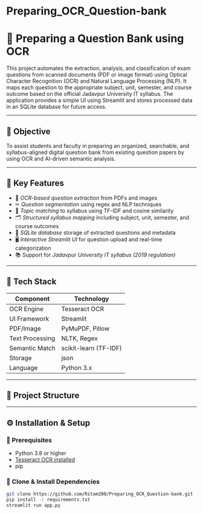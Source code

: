 # Preparing_OCR_Question-bank
# 📘 Preparing a Question Bank using OCR

This project automates the extraction, analysis, and classification of exam questions from scanned documents (PDF or image format) using Optical Character Recognition (OCR) and Natural Language Processing (NLP). It maps each question to the appropriate subject, unit, semester, and course outcome based on the official Jadavpur University IT syllabus. The application provides a simple UI using Streamlit and stores processed data in an SQLite database for future access.

---

## 🎯 Objective

To assist students and faculty in preparing an organized, searchable, and syllabus-aligned digital question bank from existing question papers by using OCR and AI-driven semantic analysis.

---

## 🚀 Key Features

- 📄 *OCR-based question extraction* from PDFs and images  
- ✂ *Question segmentation* using regex and NLP techniques  
- 🧠 *Topic matching* to syllabus using TF-IDF and cosine similarity  
- 🗂 *Structured syllabus mapping* including subject, unit, semester, and course outcomes  
- 💾 *SQLite database* storage of extracted questions and metadata  
- 🖥 *Interactive Streamlit UI* for question upload and real-time categorization  
- 📚 Support for *Jadavpur University IT syllabus (2019 regulation)*

---

## 🧰 Tech Stack

| Component      | Technology             |
|----------------|------------------------|
| OCR Engine     | Tesseract OCR          |
| UI Framework   | Streamlit              |
| PDF/Image      | PyMuPDF, Pillow        |
| Text Processing| NLTK, Regex            |
| Semantic Match | scikit-learn (TF-IDF)  |
| Storage        | json                 |
| Language       | Python 3.x             |

---

## 📁 Project Structure
---

## ⚙ Installation & Setup

### 🔧 Prerequisites
- Python 3.8 or higher
- [Tesseract OCR installed](https://github.com/tesseract-ocr/tesseract)
- pip

### 🧪 Clone & Install Dependencies

```bash
git clone https://github.com/Ritam200/Preparing_OCR_Question-bank.git
pip install -r requirements.txt
streamlit run app.py
